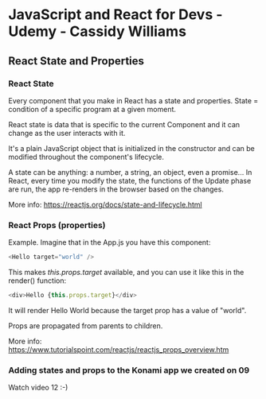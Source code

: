 # JavaScript and React for Devs - Udemy - Cassidy Williams

## React State and Properties
### React State
Every component that you make in React has a state and properties.
State = condition of a specific program at a given moment.

React state is data that is specific to the current Component and it can change as the user interacts with it.

It's a plain JavaScript object that is initialized in the constructor and can be modified throughout the component's lifecycle.

A state can be anything: a number, a string, an object, even a promise...
In React, every time you modify the state, the functions of the Update phase are run, the app re-renders in the browser based on the changes.

More info: https://reactjs.org/docs/state-and-lifecycle.html

### React Props (properties)
Example. Imagine that in the App.js you have this component:
``` JavaScript
<Hello target="world" />
```
This makes *this.props.target* available, and you can use it like this in the render() function:
``` JavaScript
<div>Hello {this.props.target}</div>
```
It will render Hello World because the target prop has a value of "world".

Props are propagated from parents to children.

More info: https://www.tutorialspoint.com/reactjs/reactjs_props_overview.htm

### Adding states and props to the Konami app we created on 09
Watch video 12 :-)

